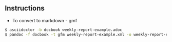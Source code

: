 ## Instructions

- To convert to markdown - gmf
```bash
$ asciidoctor -b docbook weekly-report-example.adoc
$ pandoc -f docbook -t gfm weekly-report-example.xml -o weekly-report-example.md
```